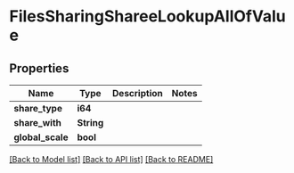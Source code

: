 # FilesSharingShareeLookupAllOfValue

## Properties

Name | Type | Description | Notes
------------ | ------------- | ------------- | -------------
**share_type** | **i64** |  | 
**share_with** | **String** |  | 
**global_scale** | **bool** |  | 

[[Back to Model list]](../README.md#documentation-for-models) [[Back to API list]](../README.md#documentation-for-api-endpoints) [[Back to README]](../README.md)


